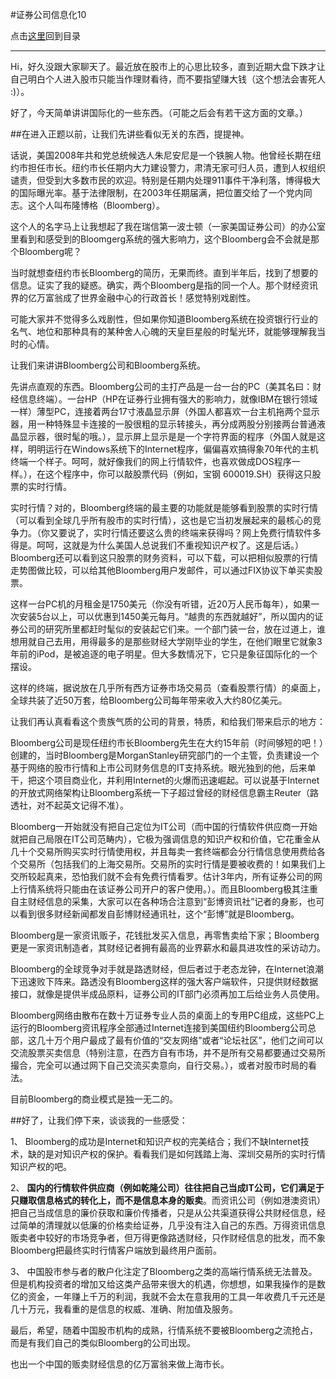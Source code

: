 #证券公司信息化10

点击[这里](http://www.xumenger.com/finance-information-20160129/)回到目录

---

Hi，好久没跟大家聊天了。最近放在股市上的心思比较多，直到近期大盘下跌才让自己明白个人进入股市只能当作理财看待，而不要指望赚大钱（这个想法会害死人 :)）。

好了，今天简单讲讲国际化的一些东西。（可能之后会有若干这方面的文章。）

##在进入正题以前，让我们先讲些看似无关的东西，提提神。

话说，美国2008年共和党总统候选人朱尼安尼是一个铁腕人物。他曾经长期在纽约市担任市长。纽约市长任期内大力建设警力，肃清无家可归人员，遭到人权组织谴责，但受到大多数市民的欢迎。特别是任期内处理911事件干净利落，博得极大的国际曝光率。基于法律限制，在2003年任期届满，把位置交给了一个党内同志。这个人叫布隆博格（Bloomberg）。

这个人的名字马上让我想起了我在瑞信第一波士顿（一家美国证券公司）的办公室里看到和感受到的Bloomgerg系统的强大影响力，这个Bloomberg会不会就是那个Bloomberg呢？

当时就想查纽约市长Bloomberg的简历，无果而终。直到半年后，找到了想要的信息。证实了我的疑惑。确实，两个Bloomberg是指的同一个人。那个财经资讯界的亿万富翁成了世界金融中心的行政首长！感觉特别戏剧性。

可能大家并不觉得多么戏剧性，但如果你知道Bloomberg系统在投资银行行业的名气、地位和那种具有的某种舍人心魄的天皇巨星般的时髦光环，就能够理解我当时的心情。

让我们来讲讲Bloomberg公司和Bloomberg系统。

先讲点直观的东西。Bloomberg公司的主打产品是一台一台的PC（美其名曰：财经信息终端）。一台HP（HP在证券行业拥有强大的影响力，就像IBM在银行领域一样）薄型PC，连接着两台17寸液晶显示屏（外国人都喜欢一台主机拖两个显示器，用一种特殊显卡连接的一股很粗的显示转接头，再分成两股分别接两台普通液晶显示器，很时髦的哦。），显示屏上显示是是一个字符界面的程序（外国人就是这样，明明运行在Windows系统下的Internet程序，偏偏喜欢搞得象70年代的主机终端一个样子。呵呵，就好像我们的网上行情软件，也喜欢做成DOS程序一样。），在这个程序中，你可以敲股票代码（例如，宝钢 600019.SH）获得这只股票的实时行情。

实时行情？对的，Bloomberg终端的最主要的功能就是能够看到股票的实时行情（可以看到全球几乎所有股市的实时行情），这也是它当初发展起来的最核心的竞争力。（你又要说了，实时行情还要这么贵的终端来获得吗？网上免费行情软件多得是。呵呵，这就是为什么美国人总说我们不重视知识产权了。这是后话。）Bloomberg还可以看到这只股票的财务资料，可以下载，可以把相似股票的行情走势图做比较，可以给其他Bloomberg用户发邮件，可以通过FIX协议下单买卖股票。

这样一台PC机的月租金是1750美元（你没有听错，近20万人民币每年），如果一次安装5台以上，可以优惠到1450美元每月。“越贵的东西就越好”，所以国内的证券公司的研究所里都赶时髦似的安装起它们来。一个部门装一台，放在过道上，谁想用就自己去用，用得最多的是那些财经大学刚毕业的学生，在他们眼里它就象3年前的iPod，是被追逐的电子明星。但大多数情况下，它只是象征国际化的一个摆设。

这样的终端，据说放在几乎所有西方证券市场交易员（查看股票行情）的桌面上，全球共装了近50万套，给Bloomberg公司每年带来收入大约80亿美元。

让我们再认真看看这个贵族气质的公司的背景，特质，和给我们带来启示的地方：

Bloomberg公司是现任纽约市长Bloomberg先生在大约15年前（时间够短的吧！）创建的，当时Bloomberg是MorganStanley研究部门的一个主管，负责建设一个基于网络的股市行情和上市公司财务信息的IT支持系统。眼光独到的他，后来单干，把这个项目商业化，并利用Internet的火爆而迅速崛起。可以说基于Internet的开放式网络架构让Bloomberg系统一下子超过曾经的财经信息霸主Reuter（路透社，对不起英文记得不准）。

Bloomberg一开始就没有把自己定位为IT公司（而中国的行情软件供应商一开始就把自己局限在IT公司范畴内），它极为强调信息的知识产权和价值，它花重金从几十个交易所购买实时行情使用权，并且每卖一套终端都会分行情信息使用费给各个交易所（包括我们的上海交易所。交易所的实时行情是要被收费的！如果我们上交所较起真来，恐怕我们就不会有免费行情看罗。估计3年内，所有证券公司的网上行情系统将只能由在该证券公司开户的客户使用。）。而且Bloomberg极其注重自主财经信息的采集，大家可以在各种场合注意到“彭博资讯社”记者的身影，也可以看到很多财经新闻都发自彭博财经通讯社，这个“彭博”就是Bloomberg。

Bloomberg是一家资讯贩子，花钱批发买入信息，再零售卖给下家；Bloomberg更是一家资讯制造者，其财经记者拥有最高的业界薪水和最具进攻性的采访动力。

Bloomberg的全球竞争对手就是路透财经，但后者过于老态龙钟，在Internet浪潮下迅速败下阵来。路透没有Bloomberg这样的强大客户端软件，只提供财经数据接口，就像是提供半成品原料，证券公司的IT部门必须再加工后给业务人员使用。

Bloomberg网络由散布在数十万证券专业人员的桌面上的专用PC组成，这些PC上运行的Bloomberg资讯程序全部通过Internet连接到美国纽约Bloomberg公司总部，这几十万个用户最成了最有价值的“交友网络”或者“论坛社区”，他们之间可以交流股票买卖信息（特别注意，在西方自有市场，并不是所有交易都要通过交易所撮合，完全可以通过网下自己交流买卖意向，自行交易。），或者对股市时局的看法。

目前Bloomberg的商业模式是独一无二的。

##好了，让我们停下来，谈谈我的一些感受：

1、 Bloomberg的成功是Internet和知识产权的完美结合；我们不缺Internet技术，缺的是对知识产权的保护。看看我们是如何践踏上海、深圳交易所的实时行情知识产权的吧。

2、 **国内的行情软件供应商（例如乾隆公司）往往把自己当成IT公司，它们满足于只赚取信息格式的转化上，而不是信息本身的贩卖**。而资讯公司（例如港澳资讯）把自己当成信息的廉价获取和廉价传播者，只是从公共渠道获得公共财经信息，经过简单的清理就以低廉的价格卖给证券，几乎没有注入自己的东西。万得资讯信息贩卖者中较好的市场竞争者，但万得更像路透财经，只作财经信息的批发，而不象Bloomberg把最终实时行情客户端放到最终用户面前。

3、 中国股市参与者的散户化注定了Bloomberg之类的高端行情系统无法普及。但是机构投资者的增加又给这类产品带来很大的机遇，你想想，如果我操作的是数亿的资金，一年赚上千万的利润，我就不会太在意我用的工具一年收费几千元还是几十万元，我看重的是信息的权威、准确、附加值及服务。

最后，希望，随着中国股市机构的成熟，行情系统不要被Bloomberg之流抢占，而是有我们自己的类似Bloomberg的公司出现。

也出一个中国的贩卖财经信息的亿万富翁来做上海市长。
